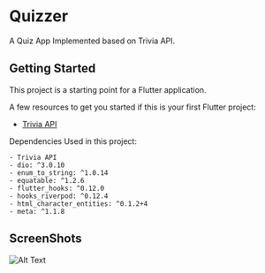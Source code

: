 # Quizzer

A Quiz App Implemented based on Trivia API.

## Getting Started

This project is a starting point for a Flutter application.

A few resources to get you started if this is your first Flutter project:

- [Trivia API ](https://opentdb.com/api_config.php)


Dependencies Used in this project:

	- Trivia API
	- dio: ^3.0.10
	- enum_to_string: ^1.0.14	
	- equatable: ^1.2.6
	- flutter_hooks: ^0.12.0
	- hooks_riverpod: ^0.12.4
	- html_character_entities: ^0.1.2+4
	- meta: ^1.1.8
	
	
## ScreenShots

![Alt Text](https://github.com/MenaMagdyI/flutter-Riverpod-Quizzer/blob/main/20210408_232656.gif)
	




